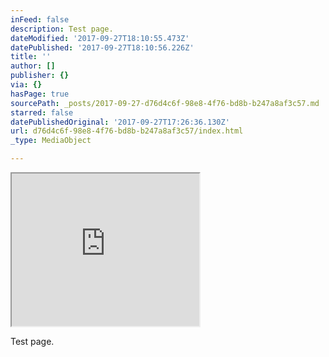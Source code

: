 ```yaml
---
inFeed: false
description: Test page.
dateModified: '2017-09-27T18:10:55.473Z'
datePublished: '2017-09-27T18:10:56.226Z'
title: ''
author: []
publisher: {}
via: {}
hasPage: true
sourcePath: _posts/2017-09-27-d76d4c6f-98e8-4f76-bd8b-b247a8af3c57.md
starred: false
datePublishedOriginal: '2017-09-27T17:26:36.130Z'
url: d76d4c6f-98e8-4f76-bd8b-b247a8af3c57/index.html
_type: MediaObject

---
```

<iframe src="https://the-grid.github.io/ed-userhtml/?g=eJxdzrkOAiEUBdDer5iQWDLgWpgZ7bRQKy1skUHAsAXeBP17iUuili95997T6EtkVlQp8hYpgJAWhOSca-m9NAKYtMwxKWLNvSUu1QqsWemu3Rz3eLY7bteTE6qYMT5DZC4FFoXj9xZB7AWqlNBSQYtGlA5RlXUH6nMsG_LaXg6af0QxcKNLF-jbczgHzL0D4YD0wXjWJTKmozmhU3Kw2ggMqrfnhPvyV4K4JPG7AWtb_JjW1yC_QV-cH8wDrK9cPQ" height="244" style=""></iframe>

Test page.